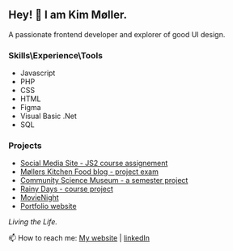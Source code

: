 ## Hey! 👋 I am Kim Møller.

A passionate frontend developer and explorer of good UI design. 

### Skills\Experience\Tools
- Javascript
- PHP
- CSS
- HTML
- Figma
- Visual Basic .Net
- SQL

### Projects
- [Social Media Site - JS2 course assignement](https://github.com/kimrm/JS2-CA)
- [Møllers Kitchen Food blog - project exam](https://github.com/kimrm/foodblog)
- [Community Science Museum - a semester project](https://github.com/kimrm/cosmu)
- [Rainy Days - course project](https://github.com/kimrm/rainy-days-ca)
- [MovieNight](https://github.com/kimrm/movienight)
- [Portfolio website](https://github.com/kimrm/portfolio)


_Living the Life._


📫 How to reach me: [My website](https://portfolio.kimrune.dev) | [linkedIn](https://www.linkedin.com/in/kim-rune-m%C3%B8ller-32523394)


<!--
**kimrm/kimrm** is a ✨ _special_ ✨ repository because its `README.md` (this file) appears on your GitHub profile.

Here are some ideas to get you started:

- 🔭 I’m currently working on ...
- 🌱 I’m currently learning ...
- 👯 I’m looking to collaborate on ...
- 🤔 I’m looking for help with ...
- 💬 Ask me about ...
- 📫 How to reach me: ...
- 😄 Pronouns: ...
- ⚡ Fun fact: ...
-->
